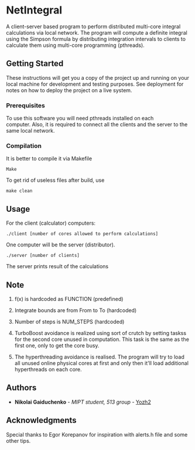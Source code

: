 # NetIntegral

A client-server based program to perform distributed multi-core integral calculations via local network.
The program will compute a definite integral using the Simpson formula by distributing integration intervals to clients to calculate them using multi-core programming (pthreads).

## Getting Started

These instructions will get you a copy of the project up and running on your local machine for development and testing purposes. See deployment for notes on how to deploy the project on a live system.

### Prerequisites

To use this software you will need pthreads installed on each computer. Also, it is required to connect all the clients and the server to the same local network.

### Compilation

It is better to compile it via Makefile

```
Make
```

To get rid of useless files after build, use

```
make clean
```

## Usage

For the client (calculator) computers:

```
./client [number of cores allowed to perform calculations]
```

One computer will be the server (distributor).
```
./server [number of clients]
```

The server prints result of the calculations

## Note

1.  f(x) is hardcoded as FUNCTION (predefined)

2.  Integrate bounds are from From to To (hardcoded)

3.  Number of steps is NUM_STEPS (hardcoded)

4.  TurboBoost avoidance is realized using sort of crutch by setting taskss for the second core unused in computation. This task is the same as the first one, only to get the core busy.

5.  The hyperthreading avoidance is realised. The program will try to load all unused online physical cores at first and only then it'll load additional hyperthreads on each core.

## Authors

* **Nikolai Gaiduchenko** - *MIPT student, 513 group* - [Yozh2](https://github.com/Yozh2)

## Acknowledgments

Special thanks to Egor Korepanov for inspiration with alerts.h file and some other tips.
